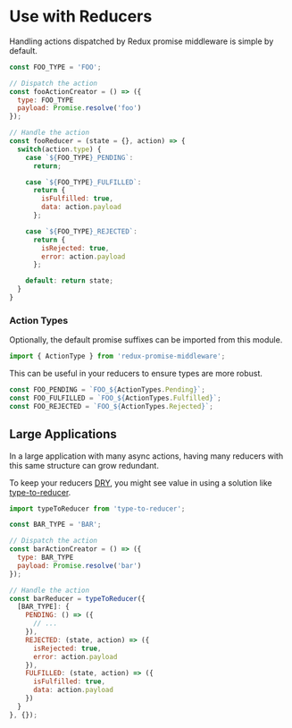 # Use with Reducers

Handling actions dispatched by Redux promise middleware is simple by default.

```js
const FOO_TYPE = 'FOO';

// Dispatch the action
const fooActionCreator = () => ({
  type: FOO_TYPE
  payload: Promise.resolve('foo')
});

// Handle the action
const fooReducer = (state = {}, action) => {
  switch(action.type) {
    case `${FOO_TYPE}_PENDING`:
      return;

    case `${FOO_TYPE}_FULFILLED`:
      return {
        isFulfilled: true,
        data: action.payload
      };

    case `${FOO_TYPE}_REJECTED`:
      return {
        isRejected: true,
        error: action.payload
      };

    default: return state;
  }
}
```

### Action Types

Optionally, the default promise suffixes can be imported from this module. 

```js
import { ActionType } from 'redux-promise-middleware';
```

This can be useful in your reducers to ensure types are more robust.

```js
const FOO_PENDING = `FOO_${ActionTypes.Pending}`;
const FOO_FULFILLED = `FOO_${ActionTypes.Fulfilled}`;
const FOO_REJECTED = `FOO_${ActionTypes.Rejected}`;
```

## Large Applications

In a large application with many async actions, having many reducers with this same structure can grow redundant.

To keep your reducers [DRY](https://en.wikipedia.org/wiki/Don%27t_repeat_yourself), you might see value in using a solution like [type-to-reducer](https://github.com/tomatau/type-to-reducer).

```js
import typeToReducer from 'type-to-reducer';

const BAR_TYPE = 'BAR';

// Dispatch the action
const barActionCreator = () => ({
  type: BAR_TYPE
  payload: Promise.resolve('bar')
});

// Handle the action
const barReducer = typeToReducer({
  [BAR_TYPE]: {
    PENDING: () => ({
      // ...
    }),
    REJECTED: (state, action) => ({
      isRejected: true,
      error: action.payload
    }),
    FULFILLED: (state, action) => ({
      isFulfilled: true,
      data: action.payload
    })
  }
}, {});
```
